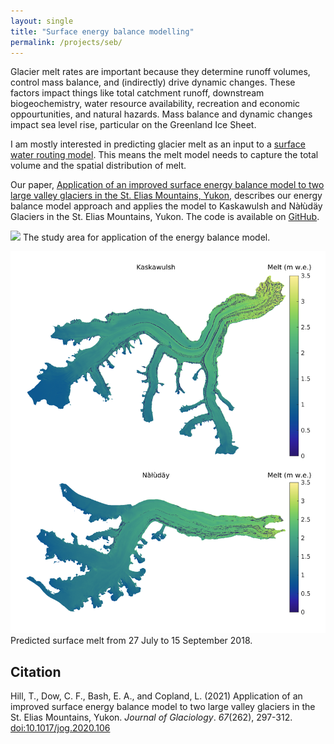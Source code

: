 ```yaml
---
layout: single
title: "Surface energy balance modelling"
permalink: /projects/seb/
---
```


Glacier melt rates are important because they determine runoff volumes, control mass balance, and (indirectly) drive dynamic changes. These factors impact things like total catchment runoff, downstream biogeochemistry, water resource availability, recreation and economic oppourtunities, and natural hazards. Mass balance and dynamic changes impact sea level rise, particular on the Greenland Ice Sheet.

I am mostly interested in predicting glacier melt as an input to a [surface water routing model](/projects/sads/). This means the melt model needs to capture the total volume and the spatial distribution of melt.

Our paper, [Application of an improved surface energy balance model to two large valley glaciers in the St. Elias Mountains, Yukon](https://doi.org/10.1017/jog.2020.106), describes our energy balance model approach and applies the model to Kaskawulsh and Nàłùdäy Glaciers in the St. Elias Mountains, Yukon. The code is available on [GitHub](https://github.com/timghill/seb/).

![](/assets/images/projects/02_seb/seb_domain.png)
The study area for application of the energy balance model.

![](/assets/images/projects/02_seb/seb_melt.png)
Predicted surface melt from 27 July to 15 September 2018.

## Citation

Hill, T., Dow, C. F., Bash, E. A., and Copland, L. (2021) Application of an improved surface energy balance model to two large valley glaciers in the St. Elias Mountains, Yukon. *Journal of Glaciology*. *67*(262), 297-312. [doi:10.1017/jog.2020.106](https://doi.org/10.1017/jog.2020.106)